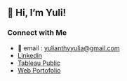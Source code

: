 ## 👋 Hi, I’m Yuli!
 
### **Connect with Me** 

- 📩 email : yulianthyyulia@gmail.com
- [Linkedin](https://www.linkedin.com/in/yulianthyho/)
- [Tableau Public](https://public.tableau.com/app/profile/yulianthy.ho)
- [Web Portofolio](https://yulianthyyulia.wixsite.com/portfolio)




<!---
yulianthyho/yulianthyho is a ✨ special ✨ repository because its `README.md` (this file) appears on your GitHub profile.
You can click the Preview link to take a look at your changes.
--->
